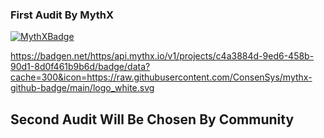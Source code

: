 ### First Audit By MythX

[![MythXBadge](https://badgen.net/https/api.mythx.io/v1/projects/c4a3884d-9ed6-458b-90d1-8d0f461b9b6d/badge/data?cache=300&icon=https://raw.githubusercontent.com/ConsenSys/mythx-github-badge/main/logo_white.svg)](https://docs.mythx.io/dashboard/github-badges)

https://badgen.net/https/api.mythx.io/v1/projects/c4a3884d-9ed6-458b-90d1-8d0f461b9b6d/badge/data?cache=300&icon=https://raw.githubusercontent.com/ConsenSys/mythx-github-badge/main/logo_white.svg

## Second Audit Will Be Chosen By Community
